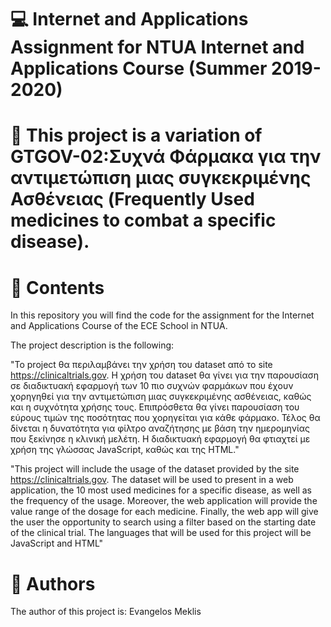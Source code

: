# :computer: Internet and Applications Assignment for NTUA Internet and Applications Course (Summer 2019-2020)

# :syringe: This project is a variation of GTGOV-02:Συχνά Φάρμακα για την αντιμετώπιση μιας συγκεκριμένης Ασθένειας (Frequently Used medicines to combat a specific disease).

# :book: Contents

In this repository you will find the code for the assignment for the Internet and Applications Course of the ECE School in NTUA.

The project description is the following:

"Το project θα περιλαμβάνει την χρήση του dataset από το site https://clinicaltrials.gov. Η χρήση του dataset θα γίνει για την παρουσίαση σε διαδικτυακή εφαρμογή των 10 πιο συχνών φαρμάκων που έχουν χορηγηθεί για την αντιμετώπιση μιας συγκεκριμένης ασθένειας, καθώς και η συχνότητα χρήσης τους. Επιπρόσθετα θα γίνει παρουσίαση του εύρους τιμών της ποσότητας που χορηγείται για κάθε φάρμακο. Τέλος θα δίνεται η δυνατότητα για φίλτρο αναζήτησης με βάση την ημερομηνίας που ξεκίνησε η κλινική μελέτη. Η διαδικτυακή εφαρμογή θα φτιαχτεί με χρήση της γλώσσας JavaScript, καθώς και της HTML."

"This project will include the usage of the dataset provided by the site https://clinicaltrials.gov. The dataset will be used to present in a web application, the 10 most used medicines for a specific disease, as well as the frequency of the usage. Moreover, the web application will provide the value range of the dosage for each medicine. Finally, the web app will give the user the opportunity to search using a filter based on the starting date of the clinical trial. The languages that will be used for this project will be JavaScript and HTML"

# :pencil: Authors

The author of this project is: Evangelos Meklis
